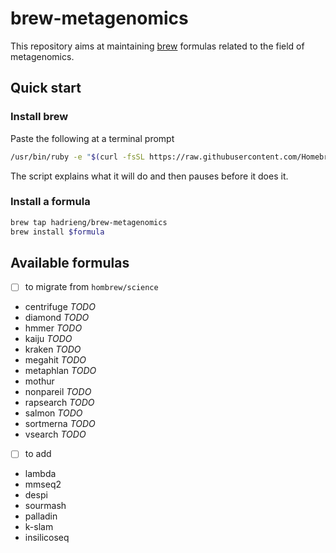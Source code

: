 # brew-metagenomics

This repository aims at maintaining [brew](https://brew.sh) formulas related to the field of metagenomics.

## Quick start

### Install brew

Paste the following at a terminal prompt

```bash
/usr/bin/ruby -e "$(curl -fsSL https://raw.githubusercontent.com/Homebrew/install/master/install)"
```

The script explains what it will do and then pauses before it does it.

### Install a formula

```bash
brew tap hadrieng/brew-metagenomics
brew install $formula
```

## Available formulas

- [ ] to migrate from `hombrew/science`

* centrifuge *TODO*
* diamond *TODO*
* hmmer *TODO*
* kaiju *TODO*
* kraken *TODO*
* megahit *TODO*
* metaphlan *TODO*
* mothur
* nonpareil *TODO*
* rapsearch *TODO*
* salmon *TODO*
* sortmerna *TODO*
* vsearch *TODO*

- [ ] to add

* lambda
* mmseq2
* despi
* sourmash
* palladin
* k-slam
* insilicoseq
